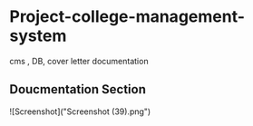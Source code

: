 # Project-college-management-system
cms , DB, cover letter documentation


## Doucmentation Section

![Screenshot]("Screenshot (39).png")
